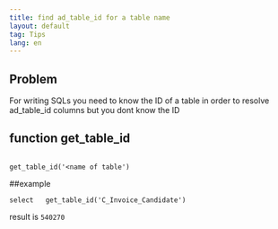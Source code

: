 ```yaml
---
title: find ad_table_id for a table name
layout: default
tag: Tips
lang: en
---
```


## Problem

For writing SQLs you need to know the ID of a table in order to resolve ad_table_id columns but you dont know the ID


## function get_table_id

```

get_table_id('<name of table')

```

##example

```
select   get_table_id('C_Invoice_Candidate')
```

result is `540270`